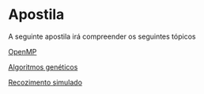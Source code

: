 # Apostila

A seguinte apostila irá compreender os seguintes tópicos

<a href="#">OpenMP</a>

<a href="#">Algoritmos genéticos</a>

<a href="#">Recozimento simulado</a>

